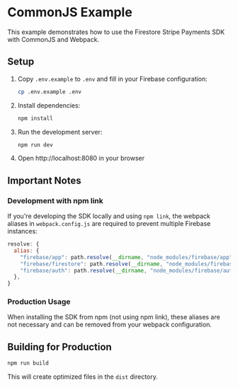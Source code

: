 # CommonJS Example

This example demonstrates how to use the Firestore Stripe Payments SDK with CommonJS and Webpack.

## Setup

1. Copy `.env.example` to `.env` and fill in your Firebase configuration:
   ```bash
   cp .env.example .env
   ```

2. Install dependencies:
   ```bash
   npm install
   ```

3. Run the development server:
   ```bash
   npm run dev
   ```

4. Open http://localhost:8080 in your browser

## Important Notes

### Development with npm link

If you're developing the SDK locally and using `npm link`, the webpack aliases in `webpack.config.js` are required to prevent multiple Firebase instances:

```javascript
resolve: {
  alias: {
    "firebase/app": path.resolve(__dirname, "node_modules/firebase/app"),
    "firebase/firestore": path.resolve(__dirname, "node_modules/firebase/firestore"),
    "firebase/auth": path.resolve(__dirname, "node_modules/firebase/auth"),
  },
}
```

### Production Usage

When installing the SDK from npm (not using npm link), these aliases are not necessary and can be removed from your webpack configuration.

## Building for Production

```bash
npm run build
```

This will create optimized files in the `dist` directory.